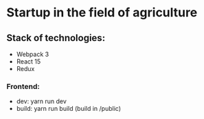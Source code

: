 # Startup in the field of agriculture

## Stack of technologies:
* Webpack 3
* React 15
* Redux

### Frontend:
* dev: yarn run dev
* build: yarn run build (build in /public)